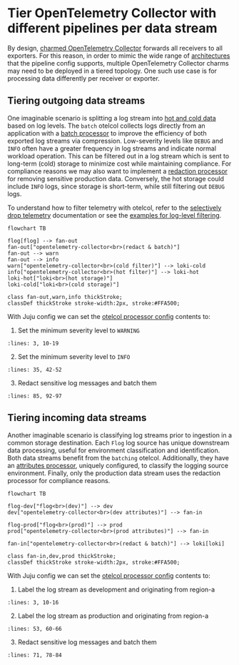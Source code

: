 # Tier OpenTelemetry Collector with different pipelines per data stream

By design, [charmed OpenTelemetry Collector](https://charmhub.io/opentelemetry-collector-k8s) forwards all receivers to all exporters.
For this reason, in order to mimic the wide range of [architectures](https://opentelemetry.io/docs/collector/architecture/) that the pipeline config supports,
multiple OpenTelemetry Collector charms may need to be deployed in a tiered topology.
One such use case is for processing data differently per receiver or exporter.

## Tiering outgoing data streams
One imaginable scenario is splitting a log stream into [hot and cold data](https://en.wikipedia.org/wiki/Cold_data) based on log levels. The `batch` otelcol collects logs directly from an application with a [batch processor](https://github.com/open-telemetry/opentelemetry-collector/blob/main/processor/batchprocessor/README.md) to improve the efficiency of both exported log streams via compression. Low-severity levels like `DEBUG` and `INFO` often have a greater frequency in log streams and indicate normal workload operation. This can be filtered out in a log stream which is sent to long-term (cold) storage to minimize cost while maintaining compliance. For compliance reasons we may also want to implement a [redaction processor](https://github.com/open-telemetry/opentelemetry-collector-contrib/blob/main/processor/redactionprocessor/README.md) for removing sensitive production data. Conversely, the hot storage could include `INFO` logs, since storage is short-term, while still filtering out `DEBUG` logs.

To understand how to filter telemetry with otelcol, refer to the [selectively drop telemetry](selectively-drop-telemetry) documentation or see the [examples for log-level filtering](https://github.com/open-telemetry/opentelemetry-collector-contrib/blob/main/processor/filterprocessor/testdata/config_logs_min_severity.yaml).

```{mermaid}
flowchart TB

flog[flog] --> fan-out
fan-out["opentelemetry-collector<br>(redact & batch)"]
fan-out --> warn
fan-out --> info
warn["opentelemetry-collector<br>(cold filter)"] --> loki-cold
info["opentelemetry-collector<br>(hot filter)"] --> loki-hot
loki-hot["loki<br>(hot storage)"]
loki-cold["loki<br>(cold storage)"]

class fan-out,warn,info thickStroke;
classDef thickStroke stroke-width:2px, stroke:#FFA500;
```

With Juju config we can set the [otelcol processor config](https://charmhub.io/opentelemetry-collector-k8s/configurations?channel=2/edge#processors) contents to:

1. Set the minimum severity level to `WARNING`
```{literalinclude} /how-to/tiered-outgoing-otelcol-bundle.yaml
:lines: 3, 10-19
```

2. Set the minimum severity level to `INFO`
```{literalinclude} /how-to/tiered-outgoing-otelcol-bundle.yaml
:lines: 35, 42-52
```

3. Redact sensitive log messages and batch them
```{literalinclude} /how-to/tiered-outgoing-otelcol-bundle.yaml
:lines: 85, 92-97
```

## Tiering incoming data streams
Another imaginable scenario is classifying log streams prior to ingestion in a common storage destination. Each `Flog` log source has unique downstream data processing, useful for environment classification and identification. Both data streams benefit from the `batching` otelcol. Additionally, they have an [attributes processor](https://github.com/open-telemetry/opentelemetry-collector-contrib/blob/main/processor/attributesprocessor/README.md), uniquely configured, to classify the logging source environment. Finally, only the production data stream uses the redaction processor for compliance reasons.

```{mermaid}
flowchart TB

flog-dev["flog<br>(dev)"] --> dev
dev["opentelemetry-collector<br>(dev attributes)"] --> fan-in

flog-prod["flog<br>(prod)"] --> prod
prod["opentelemetry-collector<br>(prod attributes)"] --> fan-in

fan-in["opentelemetry-collector<br>(redact & batch)"] --> loki[loki]

class fan-in,dev,prod thickStroke;
classDef thickStroke stroke-width:2px, stroke:#FFA500;
```

With Juju config we can set the [otelcol processor config](https://charmhub.io/opentelemetry-collector-k8s/configurations?channel=2/edge#processors) contents to:

1. Label the log stream as development and originating from region-a
```{literalinclude} /how-to/tiered-incoming-otelcol-bundle.yaml
:lines: 3, 10-16
```

2. Label the log stream as production and originating from region-a
```{literalinclude} /how-to/tiered-incoming-otelcol-bundle.yaml
:lines: 53, 60-66
```

3. Redact sensitive log messages and batch them
```{literalinclude} /how-to/tiered-incoming-otelcol-bundle.yaml
:lines: 71, 78-84
```
